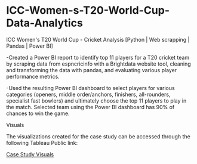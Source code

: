 # ICC-Women-s-T20-World-Cup-Data-Analytics



ICC Women's T20 World Cup - Cricket Analysis [Python | Web scrapping | Pandas | Power BI]

-Created a Power BI report to identify top 11 players for a T20 cricket team by scraping data from espncricinfo with a Brightdata website tool, cleaning and transforming the     data with pandas, and evaluating various player performance metrics.

-Used the resulting Power BI dashboard to select players for various categories (openers, middle order/anchors, finishers, all-rounders, specialist fast bowlers) and 
  ultimately choose the top 11 players to play in the match. Selected team using the Power BI dashboard has 90% of chances to win the game.


  Visuals

The visualizations created for the case study can be accessed through the following Tableau Public link:

[Case Study Visuals]([https://public.tableau.com/app/profile/shubham200137/viz/CaseStudy-CyclisticBikeSharing_16882185009110/CyclisticCaseStudy](https://docs.google.com/presentation/d/1SlifE_rLSzyA_UW2b-jpTkmrRzFlIkPr/edit?usp=sharing&ouid=101647169591373102805&rtpof=true&sd=true)https://docs.google.com/presentation/d/1SlifE_rLSzyA_UW2b-jpTkmrRzFlIkPr/edit?usp=sharing&ouid=101647169591373102805&rtpof=true&sd=true)

